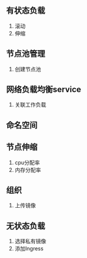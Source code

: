 ## 有状态负载

1. 滚动
2. 伸缩



## 节点池管理

1. 创建节点池



## 网络负载均衡service

1. 关联工作负载



## 命名空间



## 节点伸缩

1. cpu分配率
2. 内存分配率



## 组织

1. 上传镜像



## 无状态负载

1. 选择私有镜像
2. 添加Ingress


